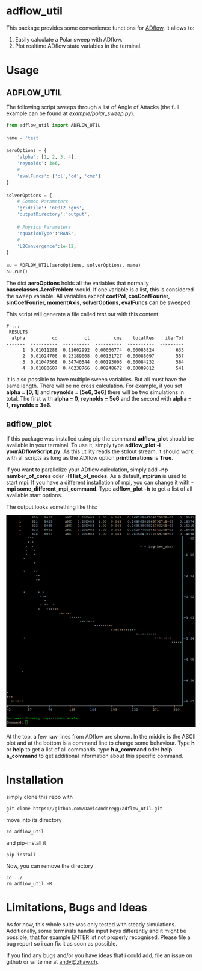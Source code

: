 # adflow_util

This package provides some convenience functions for [ADflow](https://github.com/mdolab/adflow). It allows to:

1. Easily calculate a Polar sweep with ADflow.
2. Plot realtime ADflow state variables in the terminal.


# Usage
## ADFLOW_UTIL
The following script sweeps through a list of Angle of Attacks (the full example can be found at *example/polar_sweep.py*).

``` python
from adflow_util import ADFLOW_UTIL

name = 'test'

aeroOptions = {
    'alpha': [1, 2, 3, 4],
    'reynolds': 3e6,
    # ...
    'evalFuncs': ['cl','cd', 'cmz']
}

solverOptions = {
    # Common Parameters
    'gridFile': 'n0012.cgns',
    'outputDirectory':'output',

    # Physics Parameters
    'equationType':'RANS',
    # ...
    'L2Convergence':1e-12,
}

au = ADFLOW_UTIL(aeroOptions, solverOptions, name)
au.run()
```
The dict **aeroOptions** holds all the variables that normally **baseclasses.AeroProblem** would. If one variable is a list, this is considered the sweep variable. All variables except **coefPol, cosCoefFourier, sinCoefFourier, momentAxis, solverOptions, evalFuncs** can be sweeped. 

This script will generate a file called *test.out* with this content:
```
# ...
 RESULTS 
  alpha          cd          cl         cmz    totalRes    iterTot
-------  ----------  ----------  ----------  ----------  ---------
      1  0.01011288  0.11602992  0.00066774  0.00085824        633
      2  0.01024706  0.23189008  0.00131727  0.00088097        557
      3  0.01047568  0.34740544  0.00193006  0.00084232        564
      4  0.01080607  0.46238766  0.00248672  0.00089012        541
```



It is also possible to have multiple sweep variables. But all must have the same length. There will be no cross calculation. For example, if you set **alpha = [0, 1]** and **reynolds = [5e6, 3e6]** there will be two simulations in total. The first with **alpha = 0**, **reynolds = 5e6** and the second with **alpha = 1**, **reynolds = 3e6**.


## adflow_plot
If this package was installed using pip the command **adflow_plot** should be available in your terminal. To use it, simply type **adflow_plot -i yourADflowScript.py**. As this utility reads the stdout stream, it should work with all scripts as long as the ADflow option **printIterations** is **True**. 

If you want to parallelize your ADflow calculation, simply add **-np number_of_cores** oder **-H list_of_nodes**. As a default, **mpirun** is used to start mpi. If you have a different installation of mpi, you can change it with **-mpi some_different_mpi_command**. Type **adflow_plot -h** to get a list of all available start options. 


The output looks something like this:

![adflow_plot_output](adflow_plot.PNG)

At the top, a few raw lines from ADflow are shown. In the middle is the ASCII plot and at the bottom is a command line to change some behaviour. Type **h** or **help** to get a list of all commands. type **h a_command** oder **help a_command** to get additional information about this specific command.



# Installation
simply clone this repo with
```
git clone https://github.com/DavidAnderegg/adflow_util.git
```
move into its directory
```
cd adflow_util
```
and pip-install it
```
pip install .
```
Now, you can remove the directory
```
cd ../
rm adflow_util -R
```
# Limitations, Bugs and Ideas
As for now, this whole suite was only tested with steady simulations. Additionally, some terminals handle input keys differently and it might be possible, that for example ENTER ist not properly recognised. Please file a bug report so i can fix it as soon as possible.

If you find any bugs and/or you have ideas that i could add, file an issue on github or write me at andv@zhaw.ch.